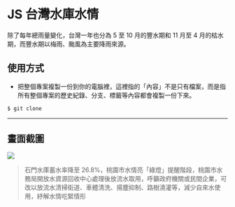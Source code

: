 # JS 台灣水庫水情

除了每年總雨量變化，台灣一年也分為 5 至 10 月的豐水期和 11 月至 4 月的枯水期，而豐水期以梅雨、颱風為主要降雨來源。

## 使用方式
- 把整個專案複製一份到你的電腦裡，這裡指的「內容」不是只有檔案，而是指所有整個專案的歷史紀錄、分支、標籤等內容都會複製一份下來。
```sh
$ git clone
```

----

## 畫面截圖
![](https://i.imgur.com/PaYyQkT.png)
> 石門水庫蓄水率降至 26.8%，桃園市水情亮「綠燈」提醒階段，桃園市水務局開放水資源回收中心處理後放流水取用，呼籲政府機關或民間企業，可改以放流水清掃街道、車體清洗、揚塵抑制、路樹澆灌等，減少自來水使用，紓解水情吃緊情形
